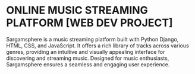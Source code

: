 # ONLINE MUSIC STREAMING PLATFORM [WEB DEV PROJECT]
Sargamsphere is a music streaming platform built with Python Django, HTML, CSS, and JavaScript. It offers a rich library of tracks across various genres, providing an intuitive and visually appealing interface for discovering and streaming music. Designed for music enthusiasts, Sargamsphere ensures a seamless and engaging user experience.
